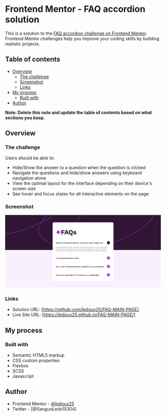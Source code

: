 # Frontend Mentor - FAQ accordion solution

This is a solution to the [FAQ accordion challenge on Frontend Mentor](https://www.frontendmentor.io/challenges/faq-accordion-wyfFdeBwBz). Frontend Mentor challenges help you improve your coding skills by building realistic projects. 

## Table of contents

- [Overview](#overview)
  - [The challenge](#the-challenge)
  - [Screenshot](#screenshot)
  - [Links](#links)
- [My process](#my-process)
  - [Built with](#built-with)
- [Author](#author)

**Note: Delete this note and update the table of contents based on what sections you keep.**

## Overview

### The challenge

Users should be able to:

- Hide/Show the answer to a question when the question is clicked
- Navigate the questions and hide/show answers using keyboard navigation alone
- View the optimal layout for the interface depending on their device's screen size
- See hover and focus states for all interactive elements on the page

### Screenshot

![](./assets/images/Capture.PNG)


### Links

- Solution URL: [https://github.com/ledoux25/FAQ-MAIN-PAGE]
- Live Site URL: [https://ledoux25.github.io/FAQ-MAIN-PAGE/]

## My process

### Built with

- Semantic HTML5 markup
- CSS custom properties
- Flexbox
- SCSS
- Javascript


## Author

- Frontend Mentor - [@ledoux25](https://www.frontendmentor.io/profile/@ledoux25)
- Twitter - [@SanguoLedo15304]


